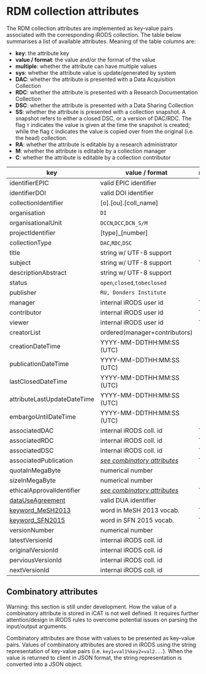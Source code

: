 # RDM collection attributes

The RDM collection attributes are implemented as key-value pairs associated with the corresponding iRODS collection.  The table below summarises a list of available attributes.  Meaning of the table columns are:

* __key__: the attribute key
* __value / format__: the value and/or the format of the value
* __multiple__: whether the attribute can have multiple values
* __sys__: whether the attribute value is update/generated by system
* __DAC__: whether the attribute is presented with a Data Acquisition Collection
* __RDC__: whether the attribute is presented with a Research Documentation Collection
* __DSC__: whether the attribute is presented with a Data Sharing Collection
* __SS__: whether the attribute is presented with a collection snapshot.  A snapshot refers to either a closed DSC, or a version of DAC/RDC. The flag `Y` indicates the value is given at the time the snapshot is created; while the flag `C` indicates the value is copied over from the original (i.e. the head) collection.
* __RA__: whether the attribute is editable by a research administrator
* __M__: whether the attribute is editable by a collection manager
* __C__: whether the attribute is editable by a collection contributor

| key                          | value / format               | multiple | sys  | DAC  | RDC  | DSC  | SS      | RA   | M    | C    |
| ---------------------------- | ---------------------------- | -------- | ---- | ---- | ---- | ---- | ------- | ---- | ---- | ---- |
| identifierEPIC               | valid EPIC identifier        |          |  Y   |      |      |      |  Y      |      |      |      |
| identifierDOI                | valid DOI identifier         |          |  Y   |      |      |      |  Y      |      |      |      |
| collectionIdentifier         | [o].[ou].[coll_name]         |          |  Y   |  Y   |  Y   |  Y   |  C      |      |      |      |
| organisation                 | `DI`                         |          |  Y   |  Y   |  Y   |  Y   |  C      |      |      |      |
| organisationalUnit           | `DCCN`,`DCC`,`DCN_S/M`       |          |  Y   |  Y   |  Y   |  Y   |  C      |      |      |      |
| projectIdentifier            | [type]_[number]              |          |      |  Y   |  Y   |  Y   |  C      |  Y   |      |      |
| collectionType               | `DAC`,`RDC`,`DSC`            |          |      |  Y   |  Y   |  Y   |  C      |      |      |      |
| title                        | string w/ UTF-8 support      |          |      |  Y   |  Y   |  Y   |  C      |  Y   |  Y   |  Y   |
| subject                      | string w/ UTF-8 support      |    Y     |      |  Y   |  Y   |  Y   |  C      |      |  Y   |  Y   |
| descriptionAbstract          | string w/ UTF-8 support      |          |      |  Y   |  Y   |  Y   |  C      |      |  Y   |  Y   |
| status                       | `open`,`closed`,`tobeclosed` |          |  Y   |  Y   |  Y   |  Y   | `closed`|      |      |      |
| publisher                    | `RU, Donders Institute`      |          |  Y   |  Y   |  Y   |  Y   |  C      |      |      |      |
| manager                      | internal iRODS user id       |    Y     |      |  Y   |  Y   |  Y   |  C      |  Y   |  Y   |      |
| contributor                  | internal iRODS user id       |    Y     |      |  Y   |  Y   |  Y   |  C      |      |  Y   |      |
| viewer                       | internal iRODS user id       |    Y     |      |  Y   |  Y   |  Y   |  C      |      |  Y   |      |
| creatorList                  | ordered(manager+contributors)|          |      |      |      |      |  Y      |      |  Y   |      |
| creationDateTime             | YYYY-MM-DDTHH:MM:SS (UTC)    |          |  Y   |  Y   |  Y   |  Y   |  Y      |      |      |      |
| publicationDateTime          | YYYY-MM-DDTHH:MM:SS (UTC)    |          |  Y   |      |      |      |  Y      |      |      |      |
| lastClosedDateTime           | YYYY-MM-DDTHH:MM:SS (UTC)    |          |  Y   |  Y   |  Y   |  Y   |  Y      |      |      |      |
| attributeLastUpdateDateTime  | YYYY-MM-DDTHH:MM:SS (UTC)    |          |  Y   |  Y   |  Y   |  Y   |  Y      |      |      |      |
| embargoUntilDateTime         | YYYY-MM-DDTHH:MM:SS (UTC)    |          |      |      |      |  Y   |  C      |  Y   |      |      |
| associatedDAC                | internal iRODS coll. id      |    Y     |      |      |  Y   |      |  C      |      |  Y   |  Y   |
| associatedRDC                | internal iRODS coll. id      |    Y     |      |  Y   |      |  Y   |  C      |      |  Y   |  Y   |
| associatedDSC                | internal iRODS coll. id      |    Y     |      |      |  Y   |      |  C      |      |  Y   |  Y   |
| associatedPublication        | [_see combinatory attributes_](#combinatory-attributes) |    Y     |      |  Y   |  Y   |  Y   |  C      |      |  Y   |  Y   |
| quotaInMegaByte              | numerical number             |          |      |  Y   |  Y   |  Y   |  C      |  Y   |      |      |
| sizeInMegaByte               | numerical number             |          |  Y   |  Y   |  Y   |  Y   |  C      |      |      |      |
| ethicalApprovalIdentifier    | [_see combinatory attributes_](#combinatory-attributes) |    Y     |      |  Y   |      |      |  C      |      |  Y   |  Y   |
| [dataUseAgreement](../guides/sharing.md) | valid DUA identifier         |          |      |      |      |  Y   |  C      |      |  Y   |      |
| [keyword_MeSH2013](vocabularies.md)| word in MeSH 2013 vocab.     |    Y     |      |      |      |  Y   |  C      |      |  Y   |  Y   |
| [keyword_SFN2015](vocabularies.md)| word in SFN 2015 vocab.      |    Y     |      |      |      |  Y   |  C      |      |  Y   |  Y   |
| versionNumber                | numerical number             |          |  Y   |      |      |      |  C      |      |      |      |
| latestVersionId              | internal iRODS coll. id      |          |  Y   |  Y   |  Y   |  Y   |         |      |      |      |
| originalVersionId            | internal iRODS coll. id      |          |  Y   |      |      |      |  C      |      |      |      |
| perviousVersionId            | internal iRODS coll. id      |          |  Y   |      |      |      |  C      |      |      |      |
| nextVersionId                | internal iRODS coll. id      |          |  Y   |      |      |      |  C      |      |      |      |

## Combinatory attributes

Warning: this section is still under development.  How the value of a combinatory attribute is stored in iCAT is not well defined.  It requires further attention/design in iRODS rules to overcome potential issues on parsing the input/output arguments.  

Combinatory attributes are those with values to be presented as key-value pairs.  Values of combinatory attributes are stored in iRODS using the string representation of key-value pairs (i.e. `key1=val1%key2=val2...`).  When the value is returned to client in JSON format, the string representation is converted into a JSON object.
